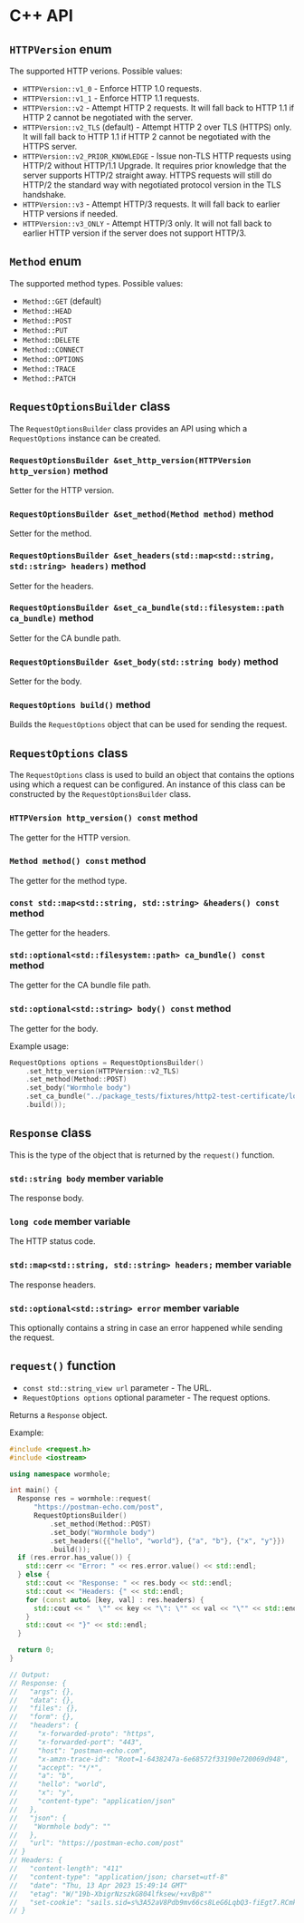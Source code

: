 # C++ API

## `HTTPVersion` enum

The supported HTTP verions. Possible values:

* `HTTPVersion::v1_0` - Enforce HTTP 1.0 requests.
* `HTTPVersion::v1_1` - Enforce HTTP 1.1 requests.
* `HTTPVersion::v2` - Attempt HTTP 2 requests. It will fall back to HTTP 1.1
  if HTTP 2 cannot be negotiated with the server.
* `HTTPVersion::v2_TLS` (default) - Attempt HTTP 2 over TLS (HTTPS) only. It will fall back
  to HTTP 1.1 if HTTP 2 cannot be negotiated with the HTTPS server.
* `HTTPVersion::v2_PRIOR_KNOWLEDGE` - Issue non-TLS HTTP requests using HTTP/2
  without HTTP/1.1 Upgrade. It requires prior knowledge that the server supports
  HTTP/2 straight away. HTTPS requests will still do HTTP/2 the standard way
  with negotiated protocol version in the TLS handshake.
* `HTTPVersion::v3` - Attempt HTTP/3 requests. It will fall back to earlier HTTP
  versions if needed.
* `HTTPVersion::v3_ONLY` - Attempt HTTP/3 only. It will not fall back to earlier
  HTTP version if the server does not support HTTP/3.

## `Method` enum

The supported method types. Possible values:

* `Method::GET` (default)
* `Method::HEAD`
* `Method::POST`
* `Method::PUT`
* `Method::DELETE`
* `Method::CONNECT`
* `Method::OPTIONS`
* `Method::TRACE`
* `Method::PATCH`

## `RequestOptionsBuilder` class

The `RequestOptionsBuilder` class provides an API using which a `RequestOptions`
instance can be created.

### `RequestOptionsBuilder &set_http_version(HTTPVersion http_version)` method

Setter for the HTTP version.

### `RequestOptionsBuilder &set_method(Method method)` method

Setter for the method.

### `RequestOptionsBuilder &set_headers(std::map<std::string, std::string> headers)` method

Setter for the headers.

### `RequestOptionsBuilder &set_ca_bundle(std::filesystem::path ca_bundle)` method

Setter for the CA bundle path.

### `RequestOptionsBuilder &set_body(std::string body)` method

Setter for the body.

### `RequestOptions build()` method

Builds the `RequestOptions` object that can be used for sending the request.

## `RequestOptions` class

The `RequestOptions` class is used to build an object that contains the options
using which a request can be configured. An instance of this class can be
constructed by the `RequestOptionsBuilder` class.

### `HTTPVersion http_version() const` method

The getter for the HTTP version.

### `Method method() const` method

The getter for the method type.

### `const std::map<std::string, std::string> &headers() const` method

The getter for the headers.

### `std::optional<std::filesystem::path> ca_bundle() const` method

The getter for the CA bundle file path.

### `std::optional<std::string> body() const` method

The getter for the body.

Example usage:

```cc
RequestOptions options = RequestOptionsBuilder()
    .set_http_version(HTTPVersion::v2_TLS)
    .set_method(Method::POST)
    .set_body("Wormhole body")
    .set_ca_bundle("../package_tests/fixtures/http2-test-certificate/localhost-cert.pem")
    .build());
```

## `Response` class

This is the type of the object that is returned by the `request()` function.

### `std::string body` member variable

The response body.

### `long code` member variable

The HTTP status code.

### `std::map<std::string, std::string> headers;` member variable

The response headers.

### `std::optional<std::string> error` member variable

This optionally contains a string in case an error happened while sending the
request.

## `request()` function

* `const std::string_view url` parameter - The URL.
* `RequestOptions options` optional parameter - The request options.

Returns a `Response` object.

Example:

```cc
#include <request.h>
#include <iostream>

using namespace wormhole;

int main() {
  Response res = wormhole::request(
      "https://postman-echo.com/post",
      RequestOptionsBuilder()
          .set_method(Method::POST)
          .set_body("Wormhole body")
          .set_headers({{"hello", "world"}, {"a", "b"}, {"x", "y"}})
          .build());
  if (res.error.has_value()) {
    std::cerr << "Error: " << res.error.value() << std::endl;
  } else {
    std::cout << "Response: " << res.body << std::endl;
    std::cout << "Headers: {" << std::endl;
    for (const auto& [key, val] : res.headers) {
      std::cout << "  \"" << key << "\": \"" << val << "\"" << std::endl;
    }
    std::cout << "}" << std::endl;
  }

  return 0;
}

// Output:
// Response: {
//   "args": {},
//   "data": {},
//   "files": {},
//   "form": {},
//   "headers": {
//     "x-forwarded-proto": "https",
//     "x-forwarded-port": "443",
//     "host": "postman-echo.com",
//     "x-amzn-trace-id": "Root=1-6438247a-6e68572f33190e720069d948",
//     "accept": "*/*",
//     "a": "b",
//     "hello": "world",
//     "x": "y",
//     "content-type": "application/json"
//   },
//   "json": {
//    "Wormhole body": ""
//   },
//   "url": "https://postman-echo.com/post"
// }
// Headers: {
//   "content-length": "411"
//   "content-type": "application/json; charset=utf-8"
//   "date": "Thu, 13 Apr 2023 15:49:14 GMT"
//   "etag": "W/"19b-XbigrNzszkG804lfksew/+xvBp8""
//   "set-cookie": "sails.sid=s%3A52aV8Pdb9mv66cs8LeG6LqbQ3-fiEgt7.RCmkj5mLpIp3Io5k9YKBu2r1MDPiATjdTindECZyyBM; Path=/; HttpOnly"
// }
```
